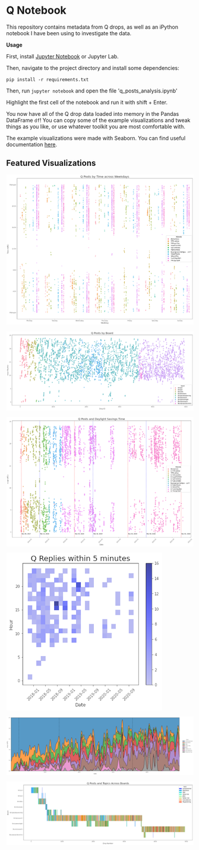 # Q Notebook

This repository contains metadata from Q drops, as well as an iPython notebook I have been using to investigate the data.


**Usage**

First, install [Jupyter Notebook](https://jupyter.org/) or Jupyter Lab.


Then, navigate to the project directory and install some dependencies:
```
pip install -r requirements.txt
```

Then, run `jupyter notebook` and open the file 'q_posts_analysis.ipynb'


Highlight the first cell of the notebook and run it with shift + Enter.


You now have all of the Q drop data loaded into memory in the Pandas DataFrame `df`! You can copy some of the example visualizations and tweak things as you like, or use whatever toolkit you are most comfortable with.

The example visualizations were made with Seaborn. You can find useful documentation [here](http://seaborn.pydata.org/).


## Featured Visualizations


![Strip plot of posts by time across days of the week and tripcode](stripplot.png)


![Drops across boards](drops.png)


![Drops and Daylight Savings Time changes](dst.png)


![Q drops that are replies, by hour over time](replies.png)


![Topics over time](topics.png)


![Q Posts and topics across boards](boards.png)
